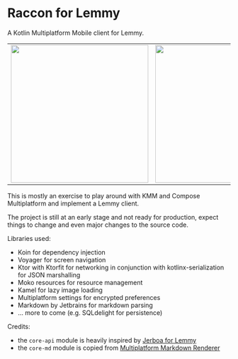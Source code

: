 # Raccon for Lemmy
A Kotlin Multiplatform Mobile client for Lemmy.

<div align="center">
<table>
  <tr>
    <td>
      <img src="https://github.com/diegoberaldin/RacconForLemmy/assets/2738294/a583a454-c407-4bf2-b047-965160d9e957" width="310" />
    </td>
    <td>
      <img src="https://github.com/diegoberaldin/RacconForLemmy/assets/2738294/4e425cbb-f98c-43c7-9786-a2bd9d5ce2c7" width="310" />
    </td>
  </tr>
</table>
</div>

This is mostly an exercise to play around with KMM and Compose Multiplatform and implement a Lemmy client.

The project is still at an early stage and not ready for production, expect things to change and even major changes to the source code.

Libraries used:

- Koin for dependency injection
- Voyager for screen navigation
- Ktor with Ktorfit for networking in conjunction with kotlinx-serialization for JSON marshalling
- Moko resources for resource management
- Kamel for lazy image loading
- Multiplatform settings for encrypted preferences
- Markdown by Jetbrains for markdown parsing
- ... more to come (e.g. SQLdelight for persistence)

Credits: 
- the `core-api` module is heavily inspired by [Jerboa for Lemmy](https://github.com/dessalines/jerboa)
- the `core-md` module is copied from [Multiplatform Markdown Renderer](https://github.com/mikepenz/multiplatform-markdown-renderer)
